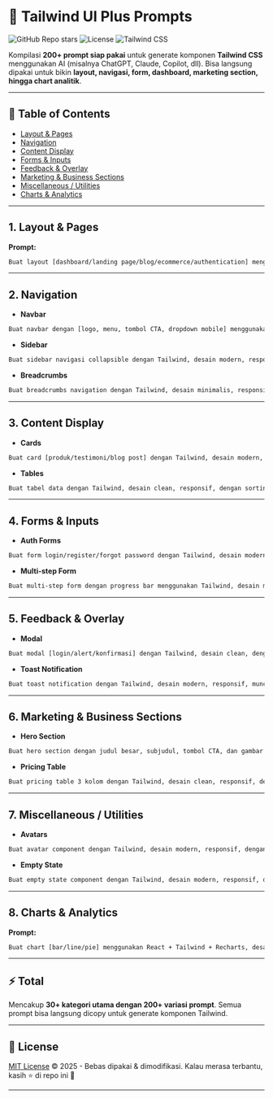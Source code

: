 # 🚀 Tailwind UI Plus Prompts

![GitHub Repo stars](https://img.shields.io/github/stars/Nurfikriihsan/tailwind-ui-prompts?style=social)
![License](https://img.shields.io/badge/license-MIT-blue.svg)
![Tailwind CSS](https://img.shields.io/badge/TailwindCSS-Ready-38B2AC?logo=tailwind-css\&logoColor=white)

Kompilasi **200+ prompt siap pakai** untuk generate komponen **Tailwind CSS** menggunakan AI (misalnya ChatGPT, Claude, Copilot, dll).
Bisa langsung dipakai untuk bikin **layout, navigasi, form, dashboard, marketing section, hingga chart analitik**.

---

## 📑 Table of Contents

* [Layout & Pages](#1-layout--pages)
* [Navigation](#2-navigation)
* [Content Display](#3-content-display)
* [Forms & Inputs](#4-forms--inputs)
* [Feedback & Overlay](#5-feedback--overlay)
* [Marketing & Business Sections](#6-marketing--business-sections)
* [Miscellaneous / Utilities](#7-miscellaneous--utilities)
* [Charts & Analytics](#8-charts--analytics-opsional-dengan-lib-tambahan)

---

## 1. Layout & Pages

**Prompt:**

```txt
Buat layout [dashboard/landing page/blog/ecommerce/authentication] menggunakan [HTML + Tailwind / React + Tailwind], desain [modern/minimalis/clean], full responsif, dengan [sidebar, topbar, footer, dark mode, animasi transisi].
```

---

## 2. Navigation

* **Navbar**

```txt
Buat navbar dengan [logo, menu, tombol CTA, dropdown mobile] menggunakan Tailwind, gaya [simple/elegan], responsif, dengan [sticky/transparan saat scroll/mega menu].
```

* **Sidebar**

```txt
Buat sidebar navigasi collapsible dengan Tailwind, desain modern, responsif, dengan icon + label + animasi transisi.
```

* **Breadcrumbs**

```txt
Buat breadcrumbs navigation dengan Tailwind, desain minimalis, responsif, dengan icon separator dan hover effect.
```

---

## 3. Content Display

* **Cards**

```txt
Buat card [produk/testimoni/blog post] dengan Tailwind, desain modern, responsif, dengan hover effect & shadow.
```

* **Tables**

```txt
Buat tabel data dengan Tailwind, desain clean, responsif, dengan sorting, pagination, search bar.
```

---

## 4. Forms & Inputs

* **Auth Forms**

```txt
Buat form login/register/forgot password dengan Tailwind, desain modern & clean, responsif, dengan validasi & dark mode support.
```

* **Multi-step Form**

```txt
Buat multi-step form dengan progress bar menggunakan Tailwind, desain modern, responsif.
```

---

## 5. Feedback & Overlay

* **Modal**

```txt
Buat modal [login/alert/konfirmasi] dengan Tailwind, desain clean, dengan overlay transparan, animasi transisi, tombol close.
```

* **Toast Notification**

```txt
Buat toast notification dengan Tailwind, desain modern, responsif, muncul di top-right dengan icon & tombol close.
```

---

## 6. Marketing & Business Sections

* **Hero Section**

```txt
Buat hero section dengan judul besar, subjudul, tombol CTA, dan gambar dengan Tailwind, desain modern minimalis, responsif.
```

* **Pricing Table**

```txt
Buat pricing table 3 kolom dengan Tailwind, desain clean, responsif, dengan highlight plan populer.
```

---

## 7. Miscellaneous / Utilities

* **Avatars**

```txt
Buat avatar component dengan Tailwind, desain modern, responsif, dengan image + status indicator.
```

* **Empty State**

```txt
Buat empty state component dengan Tailwind, desain modern, responsif, dengan icon & teks.
```

---

## 8. Charts & Analytics

**Prompt:**

```txt
Buat chart [bar/line/pie] menggunakan React + Tailwind + Recharts, desain modern, responsif, dengan tooltip & legend.
```

---

## ⚡ Total

Mencakup **30+ kategori utama dengan 200+ variasi prompt**.
Semua prompt bisa langsung dicopy untuk generate komponen Tailwind.

---

## 📜 License

[MIT License](./LICENSE) © 2025 - Bebas dipakai & dimodifikasi.
Kalau merasa terbantu, kasih ⭐ di repo ini 🙌

---
